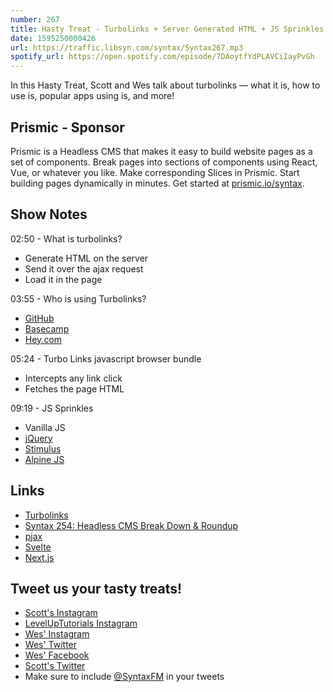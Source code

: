 ```yaml
---
number: 267
title: Hasty Treat - Turbolinks + Server Generated HTML + JS Sprinkles
date: 1595250000426
url: https://traffic.libsyn.com/syntax/Syntax267.mp3
spotify_url: https://open.spotify.com/episode/7DAoytfYdPLAVCiIayPvGh
---
```


In this Hasty Treat, Scott and Wes talk about turbolinks — what it is, how to use is, popular apps using is, and more!

## Prismic - Sponsor
Prismic is a Headless CMS that makes it easy to build website pages as a set of components. Break pages into sections of components using React, Vue, or whatever you like. Make corresponding Slices in Prismic. Start building pages dynamically in minutes. Get started at [prismic.io/syntax](https://prismic.io/syntax).

## Show Notes

02:50 - What is turbolinks?
* Generate HTML on the server
* Send it over the ajax request
* Load it in the page

03:55 - Who is using Turbolinks?
* [GitHub](https://github.com/)
* [Basecamp](https://basecamp.com/)
* [Hey.com](https://hey.com)

05:24 - Turbo Links javascript browser bundle
* Intercepts any link click
* Fetches the page HTML

09:19 - JS Sprinkles
* Vanilla JS
* [jQuery](https://jquery.com/)
* [Stimulus](https://stimulusjs.org/)
* [Alpine JS](https://github.com/alpinejs/alpine)

## Links
* [Turbolinks](https://github.com/turbolinks/turbolinks)
* [Syntax 254: Headless CMS Break Down & Roundup](https://syntax.fm/show/254/headless-cms-break-down-and-roundup)
* [pjax](https://pjax.herokuapp.com/)
* [Svelte](https://svelte.dev/)
* [Next.js](https://nextjs.org/)

## Tweet us your tasty treats!
* [Scott's Instagram](https://www.instagram.com/stolinski/)
* [LevelUpTutorials Instagram](https://www.instagram.com/LevelUpTutorials/)
* [Wes' Instagram](https://www.instagram.com/wesbos/)
* [Wes' Twitter](https://twitter.com/wesbos)
* [Wes' Facebook](https://www.facebook.com/wesbos.developer)
* [Scott's Twitter](https://twitter.com/stolinski)
* Make sure to include [@SyntaxFM](https://twitter.com/SyntaxFM) in your tweets